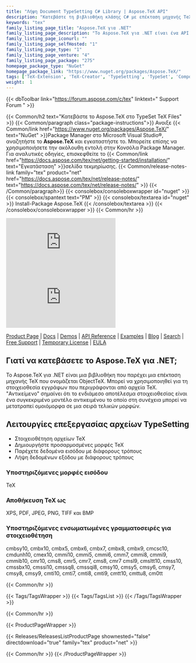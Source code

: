 ```yaml
---
title: "Λήψη Document TypeSetting C# Library | Aspose.TeX API"
description: "Κατεβάστε τη βιβλιοθήκη κλάσης C# με επέκταση μηχανής TeX για να στοιχειοθετήσετε αρχεία TeX μέσω .NET API. Μετατροπή TeX σε XPS, PDF, JPEG, PNG, TIFF, BMP. Υποστηρίζει ενσωματωμένες γραμματοσειρές."
keywords: "tex"
family_listing_page_title: "Aspose.TeX για .NET"
family_listing_page_description: "Το Aspose.TeX για .NET είναι ένα API .NET που δημιουργήθηκε για να επιτρέπει στους προγραμματιστές να δημιουργούν εφαρμογές για τη στοιχειοθεσία αρχείων TeX. Το Aspose.TeX για .NET υλοποιείται με χρήση C# και μπορεί να χρησιμοποιηθεί με οποιαδήποτε γλώσσα .NET όπως C#, VB.NET και J# κ.λπ. Μπορεί να ενσωματωθεί με οποιοδήποτε είδος εφαρμογής, είτε πρόκειται για ASP.NET Web Application είτε για Windows Application ."
family_listing_page_iconurl: ""
family_listing_page_selfHosted: "1"
family_listing_page_type: "1"
family_listing_page_venture: "4"
family_listing_page_package: "275"
homepage_package_type: "NuGet"
homepage_package_link: "https://www.nuget.org/packages/Aspose.TeX/"
tags: ['TeX-Extension', 'TeX-Creator', 'TypeSetting', 'TypeSet', 'Component', 'PNG', 'TIFF', 'BMP', 'ZIP', 'Azure', 'Windows', 'API', 'Library']
weight:  1
---
```


{{< dbToolbar link="https://forum.aspose.com/c/tex" linktext=" Support Forum " >}}

{{< Common/h2 text="Κατεβάστε το Aspose.TeX στο TypeSet TeX Files"  >}}
{{< Common/paragraph class="package-instructions">}}
Ανοιξε
{{< Common/link href="https://www.nuget.org/packages/Aspose.TeX/" text="NuGet"  >}}Package Manager στο Microsoft Visual Studio®, αναζητήστε το <b>Aspose.TeX</b> και εγκαταστήστε το. Μπορείτε επίσης να χρησιμοποιήσετε την ακόλουθη εντολή στην Κονσόλα Package Manager. Για αναλυτικές οδηγίες, επισκεφθείτε το
{{< Common/link href="https://docs.aspose.com/tex/net/getting-started/installation/" text="Εγκατάσταση"  >}}σελίδα τεκμηρίωσης.
{{< Common/release-notes-link family="tex" product="net" href="https://docs.aspose.com/tex/net/release-notes/" text="https://docs.aspose.com/tex/net/release-notes/"  >}}
{{< /Common/paragraph>}}
{{< consolebox/consoleboxwrapper id="nuget" >}}
       {{< consolebox/spantext text="PM" >}}
       {{< consolebox/textarea id="nuget" >}} Install-Package Aspose.TeX {{< /consolebox/textarea >}}
{{< /consolebox/consoleboxwrapper >}}
{{< Common/hr >}}

![Nuget](https://img.shields.io/nuget/v/Aspose.TeX) ![Nuget](https://img.shields.io/nuget/dt/Aspose.TeX?label=nuget%20downloads)

[Product Page](https://products.aspose.com/tex/net/) | [Docs](https://docs.aspose.com/tex/net/) | [Demos](https://products.aspose.app/tex/family) | [API Reference](https://reference.aspose.com/tex/net/) | [Examples](https://github.com/aspose-tex/Aspose.tex-for-.NET) | [Blog](https://blog.aspose.com/category/tex/) | [Search](https://search.aspose.com/) | [Free Support](https://forum.aspose.com/c/tex) | [Temporary License](https://purchase.aspose.com/temporary-license) | [EULA](https://about.aspose.com/legal/eula/)

## Γιατί να κατεβάσετε το Aspose.TeX για .NET;

Το Aspose.TeX για .NET είναι μια βιβλιοθήκη που παρέχει μια επέκταση μηχανής TeX που ονομάζεται ObjectTeX. Μπορεί να χρησιμοποιηθεί για τη στοιχειοθεσία εγγράφων που περιγράφονται από αρχεία TeX. "Αντικείμενο" σημαίνει ότι το ενδιάμεσο αποτέλεσμα στοιχειοθεσίας είναι ένα συγκεκριμένο μοντέλο αντικειμένου το οποίο στη συνέχεια μπορεί να μετατραπεί ομοιόμορφα σε μια σειρά τελικών μορφών.

## Λειτουργίες επεξεργασίας αρχείων TypeSetting

- Στοιχειοθέτηση αρχείων TeX
- Δημιουργήστε προσαρμοσμένες μορφές TeX
- Παρέχετε δεδομένα εισόδου με διάφορους τρόπους
- Λήψη δεδομένων εξόδου με διάφορους τρόπους

### Υποστηριζόμενες μορφές εισόδου

TeX

### Αποθήκευση TeX ως

XPS, PDF, JPEG, PNG, TIFF και BMP

### Υποστηριζόμενες ενσωματωμένες γραμματοσειρές για στοιχειοθέτηση

cmbsy10, cmbx10, cmbx5, cmbx6, cmbx7, cmbx8, cmbx9, cmcsc10, cmdunh10, cmex10, cmmi10, cmmi5, cmmi6, cmm7, cmmi8, cmmi9, cmmib10, cmr10, cms8, cmr5, cmr7, cms8, cmr7 cmsl9, cmsltt10, cmss10, cmssbx10, cmssi10, cmssq8, cmssqi8, cmsy10, cmsy5, cmsy6, cmsy7, cmsy8, cmsy9, cmti10, cmti7, cmti8, cmti9, cmtt10, cmttu8, cm0tt

{{< Common/hr >}}

{{< Tags/TagsWrapper >}}
 {{< Tags/TagsList >}}
{{< /Tags/TagsWrapper >}}

{{< Common/hr >}}

{{< ProductPageWrapper >}}
<!-- ReleasesListProductPage-->
   {{< Releases/ReleasesListProductPage shownested="false"  directdownload="true" family="tex" product="net" >}}
<!-- /ReleasesListProductPage-->
{{< Common/hr >}}
{{< /ProductPageWrapper >}}

